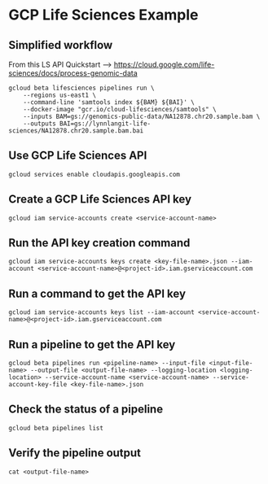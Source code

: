 # GCP Life Sciences Example

## Simplified workflow

From this LS API Quickstart --> https://cloud.google.com/life-sciences/docs/process-genomic-data

```
gcloud beta lifesciences pipelines run \
    --regions us-east1 \
    --command-line 'samtools index ${BAM} ${BAI}' \
    --docker-image "gcr.io/cloud-lifesciences/samtools" \
    --inputs BAM=gs://genomics-public-data/NA12878.chr20.sample.bam \
    --outputs BAI=gs://lynnlangit-life-sciences/NA12878.chr20.sample.bam.bai
```

## Use GCP Life Sciences API
`gcloud services enable cloudapis.googleapis.com`

## Create a GCP Life Sciences API key
`gcloud iam service-accounts create <service-account-name>`

## Run the API key creation command
`gcloud iam service-accounts keys create <key-file-name>.json --iam-account <service-account-name>@<project-id>.iam.gserviceaccount.com`

## Run a command to get the API key
`gcloud iam service-accounts keys list --iam-account <service-account-name>@<project-id>.iam.gserviceaccount.com`

## Run a pipeline to get the API key
`gcloud beta pipelines run <pipeline-name> --input-file <input-file-name> --output-file <output-file-name> --logging-location <logging-location> --service-account-name <service-account-name> --service-account-key-file <key-file-name>.json`

## Check the status of a pipeline
`gcloud beta pipelines list`

## Verify the pipeline output
`cat <output-file-name>`

